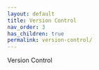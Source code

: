```yaml
---
layout: default
title: Version Control
nav_order: 3
has_children: true
permalink: version-control/
---
```

Version Control